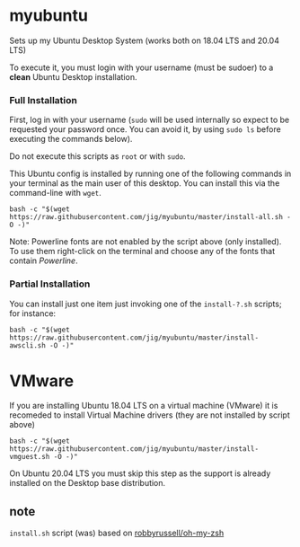 # myubuntu

Sets up my Ubuntu Desktop System (works both on 18.04 LTS and 20.04 LTS)

To execute it, you must login with your username (must be sudoer) to a **clean** Ubuntu Desktop installation.

### Full Installation

First, log in with your username (`sudo` will be used internally so expect to be requested your password once. You can avoid it, by using `sudo ls` before executing the commands below).

Do not execute this scripts as `root` or with `sudo`.

This Ubuntu config is installed by running one of the following commands in your terminal as the main user of this desktop. 
You can install this via the command-line with `wget`. 

```shell
bash -c "$(wget https://raw.githubusercontent.com/jig/myubuntu/master/install-all.sh -O -)"
```

Note: Powerline fonts are not enabled by the script above (only installed). To use them right-click on the terminal and choose
any of the fonts that contain *Powerline*.

### Partial Installation

You can install just one item just invoking one of the `install-?.sh` scripts; for instance:

```shell
bash -c "$(wget https://raw.githubusercontent.com/jig/myubuntu/master/install-awscli.sh -O -)"
```

# VMware

If you are installing Ubuntu 18.04 LTS on a virtual machine (VMware) it is recomeded to install Virtual Machine drivers (they are not installed by script above)

```shell
bash -c "$(wget https://raw.githubusercontent.com/jig/myubuntu/master/install-vmguest.sh -O -)"
```

On Ubuntu 20.04 LTS you must skip this step as the support is already installed on the Desktop base distribution.

## note

`install.sh` script (was) based on [robbyrussell/oh-my-zsh](https://github.com/robbyrussell/oh-my-zsh)
